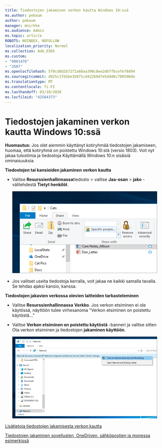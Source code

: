 ```yaml
---
title: Tiedostojen jakaminen verkon kautta Windows 10:ssä
ms.author: pebaum
author: pebaum
manager: mnirkhe
ms.audience: Admin
ms.topic: article
ROBOTS: NOINDEX, NOFOLLOW
localization_priority: Normal
ms.collection: Adm_O365
ms.custom:
- "9001476"
- "3507"
ms.openlocfilehash: 5f0cd0d2b7271a60aa390c8ee2d6ffbcefe78d94
ms.sourcegitcommit: d925c1fd1be35071cd422b9d7e5ddd6c700590de
ms.translationtype: MT
ms.contentlocale: fi-FI
ms.lasthandoff: 03/10/2020
ms.locfileid: "42584373"
---
```

# <a name="file-sharing-over-a-network-in-windows-10"></a>Tiedostojen jakaminen verkon kautta Windows 10:ssä

**Huomautus:** Jos olet aiemmin käyttänyt kotiryhmää tiedostojen jakamiseen, huomaa, että kotiryhmä on poistettu Windows 10:stä (versio 1803). Voit nyt jakaa tulostimia ja tiedostoja Käyttämällä Windows 10:n sisäisiä ominaisuuksia.

**Tiedostojen tai kansioiden jakaminen verkon kautta**

- Valitse **Resurssienhallinnassa**tiedosto > valitse **Jaa-osan** > **jako** -välilehdestä **Tietyt henkilöt**.

    ![Tiedoston jakaminen tiettyjen henkilöiden kanssa.](media/share-with-specific-people.png)
          
- Jos valitset useita tiedostoja kerralla, voit jakaa ne kaikki samalla tavalla. Se tehdas ajaksi kansio, kanssa.

**Tiedostojen jakavien verkossa olevien laitteiden tarkasteleminen**

- Valitse **Resurssienhallinnassa** **Verkko**. Jos verkon etsiminen ei ole käytössä, näyttöön tulee virhesanoma "Verkon etsiminen on poistettu käytöstä..."

- Valitse **Verkon etsiminen on poistettu käytöstä** -banneri ja valitse sitten Ota verkon etsiminen ja tiedostojen **jakaminen käyttöön**.

    ![Ota verkon etsiminen ja tiedostojen jakaminen käyttöön.](media/turn-on-network-discovery.png)

[Lisätietoja tiedostojen jakamisesta verkon kautta](https://support.microsoft.com/help/4092694/windows-10-file-sharing-over-a-network)

[Tiedostojen jakaminen sovellusten, OneDriven, sähköpostien ja monessa esimerkissä](https://support.microsoft.com/help/4027674/windows-10-share-files-in-file-explorer)
